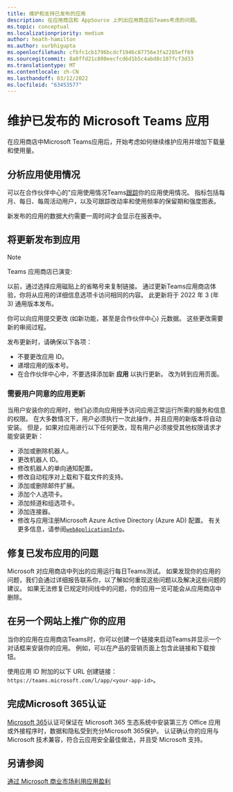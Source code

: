 ```yaml
---
title: 维护和支持已发布的应用
description: 在应用商店和 AppSource 上列出应用商店后Teams考虑的问题。
ms.topic: conceptual
ms.localizationpriority: medium
author: heath-hamilton
ms.author: surbhigupta
ms.openlocfilehash: cfbfc1cb1796bcdcf1946c87756e3fa2285eff69
ms.sourcegitcommit: 8a0ffd21c800eecfcd6d1b5c4abd8c107fcf3d33
ms.translationtype: MT
ms.contentlocale: zh-CN
ms.lasthandoff: 03/12/2022
ms.locfileid: "63453577"
---
```

# <a name="maintain-your-published-microsoft-teams-app"></a>维护已发布的 Microsoft Teams 应用

在应用商店中Microsoft Teams应用后，开始考虑如何继续维护应用并增加下载量和使用量。

## <a name="analyze-app-usage"></a>分析应用使用情况

可以在合作伙伴中心的"应用使用情况Teams[跟踪](/office/dev/store/teams-apps-usage)你的应用使用情况。 指标包括每月、每日、每周活动用户，以及可跟踪改动率和使用频率的保留期和强度图表。

新发布的应用的数据大约需要一周时间才会显示在报表中。

## <a name="publish-updates-to-your-app"></a>将更新发布到应用

> [!NOTE]
> Teams 应用商店已演变:
>
> 以前，通过选择应用磁贴上的省略号来复制链接。 通过更新Teams应用商店体验，你将从应用的详细信息选项卡访问相同的内容。 此更新将于 2022 年 3 (年 3) 通用版本发布。

你可以向应用提交更改 (如新功能，甚至是合作伙伴中心) 元数据。 这些更改需要新的审阅过程。

发布更新时，请确保以下各项：

* 不要更改应用 ID。
* 递增应用的版本号。
* 在合作伙伴中心中，不要选择添加新 **应用** 以执行更新。 改为转到应用页面。

### <a name="app-updates-requiring-user-consent"></a>需要用户同意的应用更新

当用户安装你的应用时，他们必须向应用授予访问应用正常运行所需的服务和信息的权限。 在大多数情况下，用户必须执行一次此操作，并且应用的新版本将自动安装。
但是，如果对应用进行以下任何更改，现有用户必须接受其他权限请求才能安装更新：

* 添加或删除机器人。
* 更改机器人 ID。
* 修改机器人的单向通知配置。
* 修改自动程序对上载和下载文件的支持。
* 添加或删除邮件扩展。
* 添加个人选项卡。
* 添加频道和组选项卡。
* 添加连接器。
* 修改与应用注册Microsoft Azure Active Directory (Azure AD) 配置。 有关更多信息，请参阅[`webApplicationInfo`](~/resources/schema/manifest-schema.md#webapplicationinfo)。

## <a name="fix-issues-with-your-published-app"></a>修复已发布应用的问题

Microsoft 对应用商店中列出的应用运行每日Teams测试。 如果发现你的应用的问题，我们会通过详细报告联系你，以了解如何重现这些问题以及解决这些问题的建议。 如果无法修复已规定时间线中的问题，你的应用一览可能会从应用商店中删除。

## <a name="promote-your-app-on-another-site"></a>在另一个网站上推广你的应用

当你的应用在应用商店Teams时，你可以创建一个链接来启动Teams并显示一个对话框来安装你的应用。 例如，可以在产品的营销页面上包含此链接和下载按钮。

使用应用 ID 附加的以下 URL 创建链接： `https://teams.microsoft.com/l/app/<your-app-id>`。

## <a name="complete-microsoft-365-certification"></a>完成Microsoft 365认证

[Microsoft 365](/microsoft-365-app-certification/docs/certification)认证可保证在 Microsoft 365 生态系统中安装第三方 Office 应用 或外接程序时，数据和隐私受到充分Microsoft 365保护。 认证确认你的应用与 Microsoft 技术兼容，符合云应用安全最佳做法，并且受 Microsoft 支持。

## <a name="see-also"></a>另请参阅

[通过 Microsoft 商业市场利用应用盈利](/office/dev/store/monetize-addins-through-microsoft-commercial-marketplace)
